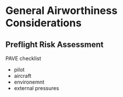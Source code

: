 # General Airworthiness Considerations

## Preflight Risk Assessment

PAVE checklist

- pilot
- aircraft
- environemnt
- external pressures
